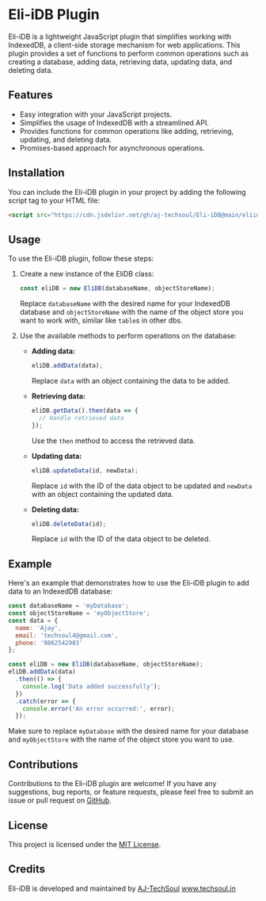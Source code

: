 # Eli-iDB Plugin

Eli-iDB is a lightweight JavaScript plugin that simplifies working with IndexedDB, a client-side storage mechanism for web applications. This plugin provides a set of functions to perform common operations such as creating a database, adding data, retrieving data, updating data, and deleting data.

## Features

- Easy integration with your JavaScript projects.
- Simplifies the usage of IndexedDB with a streamlined API.
- Provides functions for common operations like adding, retrieving, updating, and deleting data.
- Promises-based approach for asynchronous operations.

## Installation

You can include the Eli-iDB plugin in your project by adding the following script tag to your HTML file:

```html
<script src="https://cdn.jsdelivr.net/gh/aj-techsoul/Eli-iDB@main/eliidb.js"></script>
```

## Usage

To use the Eli-iDB plugin, follow these steps:

1. Create a new instance of the EliDB class:

   ```javascript
   const eliDB = new EliDB(databaseName, objectStoreName);
   ```

   Replace `databaseName` with the desired name for your IndexedDB database and `objectStoreName` with the name of the object store you want to work with, similar like `table`s in other dbs.

2. Use the available methods to perform operations on the database:

   - **Adding data:**

     ```javascript
     eliDB.addData(data);
     ```

     Replace `data` with an object containing the data to be added.

   - **Retrieving data:**

     ```javascript
     eliDB.getData().then(data => {
       // Handle retrieved data
     });
     ```

     Use the `then` method to access the retrieved data.

   - **Updating data:**

     ```javascript
     eliDB.updateData(id, newData);
     ```

     Replace `id` with the ID of the data object to be updated and `newData` with an object containing the updated data.

   - **Deleting data:**

     ```javascript
     eliDB.deleteData(id);
     ```

     Replace `id` with the ID of the data object to be deleted.

## Example

Here's an example that demonstrates how to use the Eli-iDB plugin to add data to an IndexedDB database:

```javascript
const databaseName = 'myDatabase';
const objectStoreName = 'myObjectStore';
const data = {
  name: 'Ajay',
  email: 'techsoul4@gmail.com',
  phone: '9862542983'
};

const eliDB = new EliDB(databaseName, objectStoreName);
eliDB.addData(data)
  .then(() => {
    console.log('Data added successfully');
  })
  .catch(error => {
    console.error('An error occurred:', error);
  });
```

Make sure to replace `myDatabase` with the desired name for your database and `myObjectStore` with the name of the object store you want to use.

## Contributions

Contributions to the Eli-iDB plugin are welcome! If you have any suggestions, bug reports, or feature requests, please feel free to submit an issue or pull request on [GitHub](https://github.com/aj-techsoul/Eli-iDB).

## License

This project is licensed under the [MIT License](LICENSE).

## Credits

Eli-iDB is developed and maintained by [AJ-TechSoul](https://github.com/aj-techsoul) www.techsoul.in
